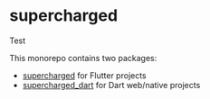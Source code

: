 # supercharged
Test

This monorepo contains two packages:

- [supercharged](supercharged) for Flutter projects
- [supercharged_dart](supercharged_dart) for Dart web/native projects
